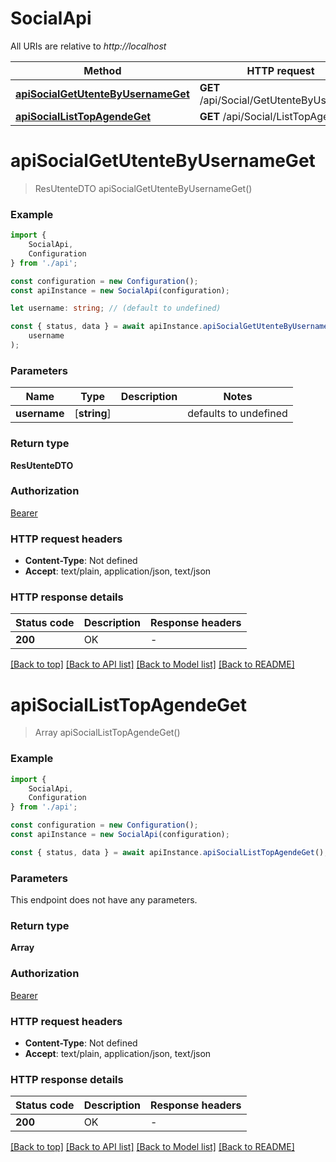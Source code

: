 # SocialApi

All URIs are relative to *http://localhost*

|Method | HTTP request | Description|
|------------- | ------------- | -------------|
|[**apiSocialGetUtenteByUsernameGet**](#apisocialgetutentebyusernameget) | **GET** /api/Social/GetUtenteByUsername | |
|[**apiSocialListTopAgendeGet**](#apisociallisttopagendeget) | **GET** /api/Social/ListTopAgende | |

# **apiSocialGetUtenteByUsernameGet**
> ResUtenteDTO apiSocialGetUtenteByUsernameGet()


### Example

```typescript
import {
    SocialApi,
    Configuration
} from './api';

const configuration = new Configuration();
const apiInstance = new SocialApi(configuration);

let username: string; // (default to undefined)

const { status, data } = await apiInstance.apiSocialGetUtenteByUsernameGet(
    username
);
```

### Parameters

|Name | Type | Description  | Notes|
|------------- | ------------- | ------------- | -------------|
| **username** | [**string**] |  | defaults to undefined|


### Return type

**ResUtenteDTO**

### Authorization

[Bearer](../README.md#Bearer)

### HTTP request headers

 - **Content-Type**: Not defined
 - **Accept**: text/plain, application/json, text/json


### HTTP response details
| Status code | Description | Response headers |
|-------------|-------------|------------------|
|**200** | OK |  -  |

[[Back to top]](#) [[Back to API list]](../README.md#documentation-for-api-endpoints) [[Back to Model list]](../README.md#documentation-for-models) [[Back to README]](../README.md)

# **apiSocialListTopAgendeGet**
> Array<ResSocialDTO> apiSocialListTopAgendeGet()


### Example

```typescript
import {
    SocialApi,
    Configuration
} from './api';

const configuration = new Configuration();
const apiInstance = new SocialApi(configuration);

const { status, data } = await apiInstance.apiSocialListTopAgendeGet();
```

### Parameters
This endpoint does not have any parameters.


### Return type

**Array<ResSocialDTO>**

### Authorization

[Bearer](../README.md#Bearer)

### HTTP request headers

 - **Content-Type**: Not defined
 - **Accept**: text/plain, application/json, text/json


### HTTP response details
| Status code | Description | Response headers |
|-------------|-------------|------------------|
|**200** | OK |  -  |

[[Back to top]](#) [[Back to API list]](../README.md#documentation-for-api-endpoints) [[Back to Model list]](../README.md#documentation-for-models) [[Back to README]](../README.md)

